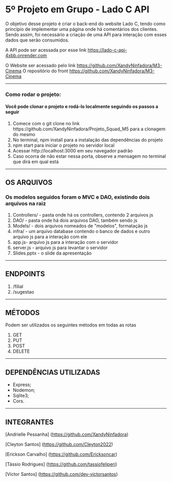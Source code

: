 # 5º Projeto em Grupo - Lado C API
O objetivo desse projeto é criar o back-end do website Lado C, tendo como princípio de implementar uma página onde há comentários dos clientes. Sendo assim, foi necessário a criação de uma API para interação com esses dados que serão consumidos.

A API pode ser acessada por esse link https://lado-c-api-4xbb.onrender.com

O Website ser acessado pelo link https://github.com/XandyNinfadora/M3-Cinema
O repositório do front https://github.com/XandyNinfadora/M3-Cinema

<hr>
<h3> Como rodar o projeto:</h3>
<h4> Você pode clonar o projeto e rodá-lo localmente seguindo os passos a seguir</h4>
<ol>
<li> Comece com o git clone no link https://github.com/XandyNinfadora/Projeto_Squad_M5 para a clonagem do mesmo </li>
<li> No terminal, npm install para a instalação das dependências do projeto </li>
<li> npm start para iniciar o projeto no servidor local </li>
<li> Acessar http://localhost:3000 em seu navegador padrão </li>
<li> Caso ocorra de não estar nessa porta, observe a mensagem no terminal que dirá em qual está </li>
</ol>

<hr>

## OS ARQUIVOS
<h3> Os modelos seguidos foram o MVC e DAO, existindo dois arquivos na raiz </h3>
<ol> 
<li> Controllers/ - pasta onde há os controllers, contendo 2 arquivos js</li>
<li> DAO/ - pasta onde há dois arquivos DAO, também sendo js</li>
<li> Models/ - dois arquivos nomeados de "modelos", formatação js</li>
<li> infra/ - um arquivo database contendo o banco de dados e outro arquivo js para a interação com ele</li>
<li> app.js- arquivo js para a interação com o servidor </li>
<li> server.js - arquivo js para levantar o servidor </li>
<li> Slides.pptx - o slide da apresentação </li>
</ol>

<hr>

## ENDPOINTS
<ol>
<li> /filial </li>
<li> /sugestao </li>
</ol>

<hr>

## MÉTODOS
Podem ser utilizados os seguintes métodos em todas as rotas
<ol>
<li> GET </li>
<li> PUT </li>
<li> POST </li>
<li> DELETE </li>
</ol>

<hr>

## DEPENDÊNCIAS UTILIZADAS
- Express;
- Nodemon;
- Sqlite3;
- Cors.

<hr>

## INTEGRANTES

[Andrielle Pessanha] (https://github.com/XandyNinfadora)

[Cleyton Santos] (https://github.com/Cleyton2022)

[Erickson Carvalho] (https://github.com/Ericksoncar)

[Tássio Rodrigues] (https://github.com/tassiofeliperj)

[Victor Santos] (https://github.com/dev-victorsantos)

<br>
